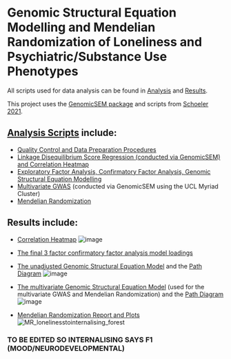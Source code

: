 # Genomic Structural Equation Modelling and Mendelian Randomization of Loneliness and Psychiatric/Substance Use Phenotypes

All scripts used for data analysis can be found in [Analysis](https://github.com/ellenmartin11/lone-GenSEM-MR/tree/main/Analysis) and [Results](https://github.com/ellenmartin11/lone-GenSEM-MR/tree/main/Results).

This project uses the [GenomicSEM package](https://github.com/GenomicSEM/GenomicSEM) and scripts from [Schoeler 2021](https://github.com/TabeaSchoeler/TS2021_CommonLiabAddiction).

## [Analysis Scripts](https://github.com/ellenmartin11/lone-GenSEM-MR/blob/main/Analysis/analysis.md) include:
- [Quality Control and Data Preparation Procedures](https://github.com/ellenmartin11/lone-GenSEM-MR/blob/main/Analysis/GenSEM%20QC.Rmd)
- [Linkage Disequilibrium Score Regression (conducted via GenomicSEM) and Correlation Heatmap](https://github.com/ellenmartin11/lone-GenSEM-MR/blob/main/Analysis/GenSEM%20LDSC%20and%20Correlations.Rmd)
- [Exploratory Factor Analysis, Confirmatory Factor Analysis, Genomic Structural Equation Modelling](https://github.com/ellenmartin11/lone-GenSEM-MR/blob/main/Analysis/GenSEM%20Factor%20Analysis%20and%20GSEM.md)
- [Multivariate GWAS](https://github.com/TabeaSchoeler/TS2021_CommonLiabAddiction) (conducted via GenomicSEM using the UCL Myriad Cluster)
- [Mendelian Randomization](https://github.com/ellenmartin11/lone-GenSEM-MR/blob/main/Analysis/Mendelian%20Randomisation.md)

## Results include:
- [Correlation Heatmap](https://github.com/ellenmartin11/lone-GenSEM-MR/blob/main/MartinFigure1.pdf)
![image](https://user-images.githubusercontent.com/68326791/163831075-aacc035c-ed82-455d-a2ce-25c1f8360a2d.png)

- [The final 3 factor confirmatory factor analysis model loadings](https://github.com/ellenmartin11/lone-GenSEM-MR/blob/main/Results/CFA3.csv)
- [The unadjusted Genomic Structural Equation Model](https://github.com/ellenmartin11/lone-GenSEM-MR/blob/main/Results/GSEM-unadj-model.csv) and the [Path Diagram](https://github.com/ellenmartin11/lone-GenSEM-MR/blob/main/MartinFigure2.pdf)
![image](https://user-images.githubusercontent.com/68326791/163831366-9412c5ac-3633-4ead-b480-5cafb15cdfc8.png)

- [The multivariate Genomic Structural Equation Model](https://github.com/ellenmartin11/lone-GenSEM-MR/blob/main/MartinFigure4.pdf) (used for the multivariate GWAS and Mendelian Randomization) and the [Path Diagram](https://github.com/ellenmartin11/lone-GenSEM-MR/blob/main/MartinFigure4.pdf)
![image](https://user-images.githubusercontent.com/68326791/163831501-86328e1d-d074-4809-aef2-d80b543b1406.png)

- [Mendelian Randomization Report and Plots](https://github.com/ellenmartin11/lone-GenSEM-MR/blob/main/Results/MR%20Loneliness%20against%20Internalising.md)
![MR_lonelinesstointernalising_forest](https://user-images.githubusercontent.com/68326791/165499815-a3faf433-8c94-40c7-be3f-ae82c29772fa.png)
### TO BE EDITED SO INTERNALISING SAYS F1 (MOOD/NEURODEVELOPMENTAL)
